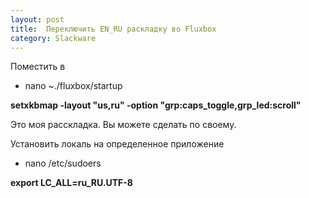```yaml
---
layout: post
title:  Переключить EN_RU раскладку во Fluxbox
category: Slackware
---
```


Поместить в 

- nano ~./fluxbox/startup

**setxkbmap -layout "us,ru" -option "grp:caps_toggle,grp_led:scroll"**

Это моя расскладка. Вы можете сделать по своему.

Установить локаль на определенное приложение 

- nano /etc/sudoers

**export LC_ALL=ru_RU.UTF-8**
